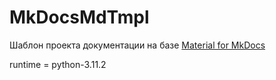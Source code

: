 # MkDocsMdTmpl

Шаблон проекта документации на базе [Material for MkDocs](https://squidfunk.github.io/mkdocs-material/)

runtime = python-3.11.2
